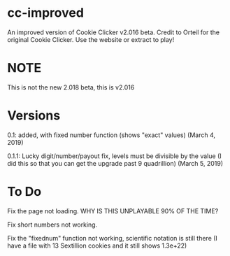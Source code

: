 # cc-improved
An improved version of Cookie Clicker v2.016 beta. Credit to Orteil for the original Cookie Clicker. Use the website or extract to play!
# NOTE
This is not the new 2.018 beta, this is v2.016
# Versions
0.1: added, with fixed number function (shows "exact" values) (March 4, 2019)

0.1.1: Lucky digit/number/payout fix, levels must be divisible by the value (I did this so that you can get the upgrade past 9 quadrillion) (March 5, 2019)
# To Do
Fix the page not loading. WHY IS THIS UNPLAYABLE 90% OF THE TIME?

Fix short numbers not working.

Fix the "fixednum" function not working, scientific notation is still there (I have a file with 13 Sextillion cookies and it still shows 1.3e+22)
